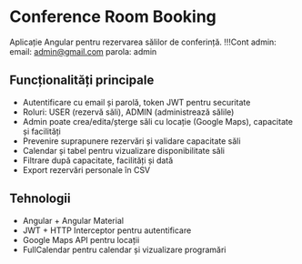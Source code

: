 # Conference Room Booking

Aplicație Angular pentru rezervarea sălilor de conferință.
!!!Cont admin: email: admin@gmail.com parola: admin
## Funcționalități principale

- Autentificare cu email și parolă, token JWT pentru securitate  
- Roluri: USER (rezervă săli), ADMIN (administrează sălile)  
- Admin poate crea/edita/șterge săli cu locație (Google Maps), capacitate și facilități  
- Prevenire suprapunere rezervări și validare capacitate săli  
- Calendar și tabel pentru vizualizare disponibilitate săli  
- Filtrare după capacitate, facilități și dată  
- Export rezervări personale în CSV  

## Tehnologii

- Angular + Angular Material  
- JWT + HTTP Interceptor pentru autentificare  
- Google Maps API pentru locații
- FullCalendar pentru calendar și vizualizare programări
